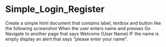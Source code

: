 # Simple_Login_Register
Create a simple html document that contains label, textbox and button like the
following screenshot
When the user enters name and presses Go Navigate to another page that says
Welcome {User Name} IF the name is empty display an alert that says “please
enter your name”.
